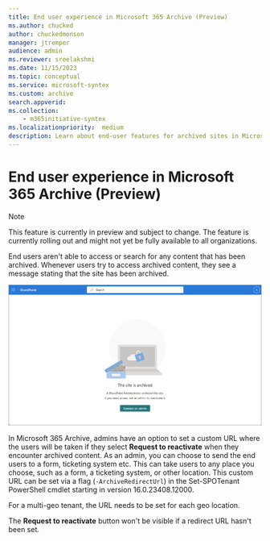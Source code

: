 ```yaml
---
title: End user experience in Microsoft 365 Archive (Preview)
ms.author: chucked
author: chuckedmonson
manager: jtremper
audience: admin
ms.reviewer: sreelakshmi
ms.date: 11/15/2023
ms.topic: conceptual
ms.service: microsoft-syntex
ms.custom: archive
search.appverid:
ms.collection:
    - m365initiative-syntex
ms.localizationpriority:  medium
description: Learn about end-user features for archived sites in Microsoft 365 Archive.
---
```


# End user experience in Microsoft 365 Archive (Preview)

> [!NOTE]
> This feature is currently in preview and subject to change. The feature is currently rolling out and might not yet be fully available to all organizations.

End users aren't able to access or search for any content that has been archived. Whenever users try to access archived content, they see a message stating that the site has been archived.

![Screenshot of the Site is archived message end users receive when they try to access content that has been archived.](../media/m365-archive/site-is-archived-message.png)

In Microsoft 365 Archive, admins have an option to set a custom URL where the users will be taken if they select **Request to reactivate** when they encounter archived content. As an admin, you can choose to send the end users to a form, ticketing system etc. This can take users to any place you choose, such as a form, a ticketing system, or other location. This custom URL can be set via a flag (``-ArchiveRedirectUrl``) in the Set-SPOTenant PowerShell cmdlet starting in version 16.0.23408.12000.

For a multi-geo tenant, the URL needs to be set for each geo location.

The **Request to reactivate** button won't be visible if a redirect URL hasn't been set.
